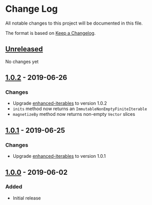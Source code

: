 # Change Log
All notable changes to this project will be documented in this file.

The format is based on [Keep a Changelog](http://keepachangelog.com/).

## [Unreleased]
No changes yet

## [1.0.2] - 2019-06-26
### Changes
- Upgrade [enhanced-iterables](https://github.com/kschuetz/enhanced-iterables) to version 1.0.2
- `inits` method now returns an `ImmutableNonEmptyFiniteIterable`
- `magnetizeBy` method now returns non-empty `Vector` slices

## [1.0.1] - 2019-06-25
### Changes
- Upgrade [enhanced-iterables](https://github.com/kschuetz/enhanced-iterables) to version 1.0.1

## [1.0.0] - 2019-06-02
### Added
- Initial release

[Unreleased]: https://github.com/kschuetz/collection-views/compare/collection-views-1.0.2...HEAD
[1.0.2]: https://github.com/kschuetz/collection-views/compare/collection-views-1.0.1...collection-views-1.0.2
[1.0.1]: https://github.com/kschuetz/collection-views/compare/collection-views-1.0.0...collection-views-1.0.1
[1.0.0]: https://github.com/kschuetz/collection-views/commits/collection-views-1.0.0
